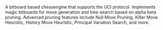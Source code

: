 A bitboard based chessengine that supports the UCI protocol. Implements magic bitboards for move generation and tree-search based on alpha beta pruning. Advanced pruning features include Null Move Pruning, Killer Move Heuristic, History Move Heuristic, Principal Variation Search, and more.
